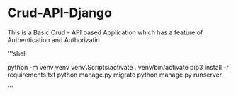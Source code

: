 # Crud-API-Django
This is a Basic Crud - API based Application which has a feature of Authentication and Authorizatin.

'''shell

python -m venv venv
venv\Scripts\activate
. venv/bin/activate
pip3 install -r requirements.txt
python manage.py migrate
python manage.py runserver

'''
